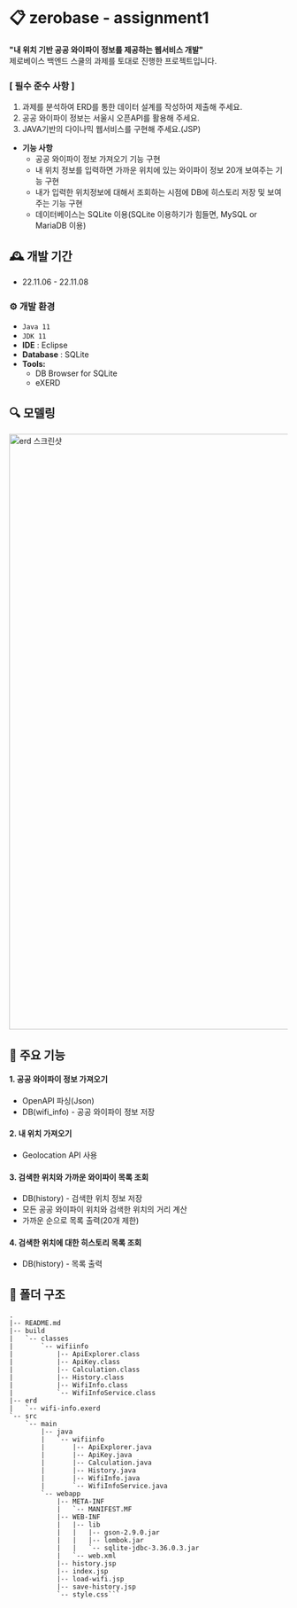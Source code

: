 # 📋 zerobase - assignment1

**"내 위치 기반 공공 와이파이 정보를 제공하는 웹서비스 개발" <br>**
제로베이스 백엔드 스쿨의 과제를 토대로 진행한 프로젝트입니다.

### [ 필수 준수 사항 ]
1. 과제를 분석하여 ERD를 통한 데이터 설계를 작성하여 제출해 주세요.
2. 공공 와이파이 정보는 서울시 오픈API를 활용해 주세요.
3. JAVA기반의 다이나믹 웹서비스를 구현해 주세요.(JSP)


- **기능 사항**
	- 공공 와이파이 정보 가져오기 기능 구현
	- 내 위치 정보를 입력하면 가까운 위치에 있는 와이파이 정보 20개 보여주는 기능 구현
	- 내가 입력한 위치정보에 대해서 조회하는 시점에 DB에 히스토리 저장 및 보여주는 기능 구현
	- 데이터베이스는 SQLite 이용(SQLite 이용하기가 힘들면, MySQL or MariaDB 이용)
  


## 🕰️ 개발 기간 
* 22.11.06 - 22.11.08


### ⚙️ 개발 환경
- `Java 11`
- `JDK 11`
- **IDE** :  Eclipse
- **Database** : SQLite
- **Tools:**  
	- DB Browser for SQLite
	- eXERD

## 🔍 모델링
<img width="1075" alt="erd 스크린샷" src="https://user-images.githubusercontent.com/111635735/201070616-2922f265-37e8-4312-9fd3-7fab692258b1.png">


## 📌 주요 기능
#### 1. 공공 와이파이 정보 가져오기 
- OpenAPI 파싱(Json)
- DB(wifi_info) - 공공 와이파이 정보 저장

#### 2. 내 위치 가져오기 
- Geolocation API 사용

#### 3. 검색한 위치와 가까운 와이파이 목록 조회 
- DB(history) - 검색한 위치 정보 저장
- 모든 공공 와이파이 위치와 검색한 위치의 거리 계산
- 가까운 순으로 목록 출력(20개 제한)

#### 4. 검색한 위치에 대한 히스토리 목록 조회 
- DB(history) - 목록 출력



## 📁 폴더 구조

```
.
|-- README.md
|-- build
|   `-- classes
|       `-- wifiinfo
|           |-- ApiExplorer.class
|           |-- ApiKey.class
|           |-- Calculation.class
|           |-- History.class
|           |-- WifiInfo.class
|           `-- WifiInfoService.class
|-- erd
|   `-- wifi-info.exerd
`-- src
    `-- main
        |-- java
        |   `-- wifiinfo
        |       |-- ApiExplorer.java
        |       |-- ApiKey.java
        |       |-- Calculation.java
        |       |-- History.java
        |       |-- WifiInfo.java
        |       `-- WifiInfoService.java
        `-- webapp
            |-- META-INF
            |   `-- MANIFEST.MF
            |-- WEB-INF
            |   |-- lib
            |   |   |-- gson-2.9.0.jar
            |   |   |-- lombok.jar
            |   |   `-- sqlite-jdbc-3.36.0.3.jar
            |   `-- web.xml
            |-- history.jsp
            |-- index.jsp
            |-- load-wifi.jsp
            |-- save-history.jsp
            `-- style.css```